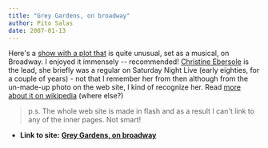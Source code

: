 ```yaml
---
title: "Grey Gardens, on broadway"
author: Pito Salas
date: 2007-01-13
---
```


Here's a [show with a plot that](<http://www.greygardensthemusical.com/>) is
quite unusual, set as a musical, on  Broadway. I enjoyed it immensely --
recommended! [Christine
Ebersole](<http://en.wikipedia.org/wiki/Christine_Ebersole>) is the lead, she
briefly was a regular on Saturday Night Live (early eighties, for a couple of
years) - not that I remember her from then although from the un-made-up photo
on the web site, I kind of recognize her. Read [more about it on
wikipedia](<http://en.wikipedia.org/wiki/Grey_Gardens_%28musical%29>) (where
else?)

>
> p.s. The whole web site is made in flash and as a result I can't link to any
> of the inner pages. Not smart!


* **Link to site:** **[Grey Gardens, on broadway](None)**
